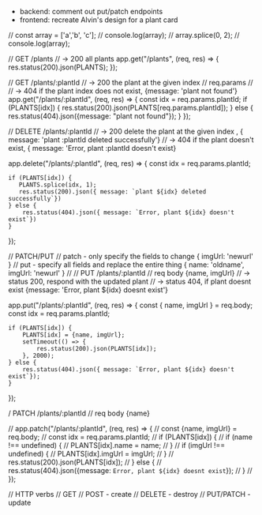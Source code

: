 + backend: comment out put/patch endpoints 
+ frontend: recreate Alvin's design for a plant card





// const array = ['a','b', 'c'];
// console.log(array);
// array.splice(0, 2);
// console.log(array);




// GET /plants
//    -> 200 all plants
app.get("/plants", (req, res) => {
  res.status(200).json(PLANTS);
});

// GET /plants/:plantId
//    -> 200 the plant at the given index
//    req.params
//
//    -> 404 if the plant index does not exist, {message: 'plant not found'}
app.get("/plants/:plantId", (req, res) => {
    const idx = req.params.plantId;
    if (PLANTS[idx]) {
        res.status(200).json(PLANTS[req.params.plantId]);
    } else {
        res.status(404).json({message: "plant not found"});
    }
});



// DELETE /plants/:plantId
//    -> 200 delete the plant at the given index , { message: 'plant :plantId deleted successfully'}
//    -> 404 if the plant doesn't exist, { message: 'Error, plant :plantId doesn't exist}

app.delete("/plants/:plantId", (req, res) => {
    const idx = req.params.plantId;
    
    if (PLANTS[idx]) {
       PLANTS.splice(idx, 1);
       res.status(200).json({ message: `plant ${idx} deleted successfully`}) 
    } else {
        res.status(404).json({ message: `Error, plant ${idx} doesn't exist`})
    }
});




// PATCH/PUT
//      patch - only specify the fields to change     { imgUrl: 'newurl' }
//      put   - specify all fields and replace the entire thing     { name: 'oldname', imgUrl: 'newurl'  }
//
//  PUT /plants/:plantId
//        req body {name, imgUrl}
//        -> status 200, respond with the updated plant
//        -> status 404, if plant doesnt exist {message: 'Error, plant ${idx} doesnt exist'}

app.put("/plants/:plantId", (req, res) => {
    const { name, imgUrl } = req.body;
    const idx = req.params.plantId;

    if (PLANTS[idx]) {
        PLANTS[idx] = {name, imgUrl};
        setTimeout(() => {
            res.status(200).json(PLANTS[idx]);
        }, 2000);
    } else {
        res.status(404).json({ message: `Error, plant ${idx} doesn't exist`});
    }
});




/  PATCH /plants/:plantId
//        req body {name}

// app.patch("/plants/:plantId", (req, res) => {
//     const {name, imgUrl} = req.body;
//     const idx = req.params.plantId;
//     if (PLANTS[idx]) {
//         if (name !== undefined) {
//             PLANTS[idx].name = name;
//         }
//         if (imgUrl !== undefined) {
//             PLANTS[idx].imgUrl = imgUrl;
//         }
//         res.status(200).json(PLANTS[idx]);
//     } else {
//         res.status(404).json({message: `Error, plant ${idx} doesnt exist`});
//     }
// });


// HTTP verbs
//  GET
//  POST - create
//  DELETE - destroy
//  PUT/PATCH - update
